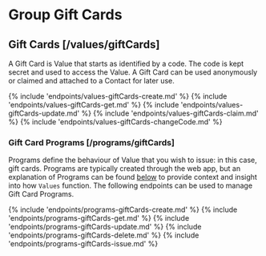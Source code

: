 # Group Gift Cards

## Gift Cards [/values/giftCards]

A Gift Card is Value that starts as identified by a code.  The code is kept secret and used to access the Value.  A Gift Card can be used anonymously or claimed and attached to a Contact for later use.

{% include 'endpoints/values-giftCards-create.md' %}
{% include 'endpoints/values-giftCards-get.md' %}
{% include 'endpoints/values-giftCards-update.md' %}
{% include 'endpoints/values-giftCards-claim.md' %}
{% include 'endpoints/values-giftCards-changeCode.md' %}

### Gift Card Programs [/programs/giftCards]

Programs define the behaviour of Value that you wish to issue: in this case, gift cards. Programs are typically created through the web app, but an explanation of Programs can be found [below](#advanced-programs) to provide context and insight into how `Values` function. The following endpoints can be used to manage Gift Card Programs. 

{% include 'endpoints/programs-giftCards-create.md' %}
{% include 'endpoints/programs-giftCards-get.md' %}
{% include 'endpoints/programs-giftCards-update.md' %}
{% include 'endpoints/programs-giftCards-delete.md' %}
{% include 'endpoints/programs-giftCards-issue.md' %}
